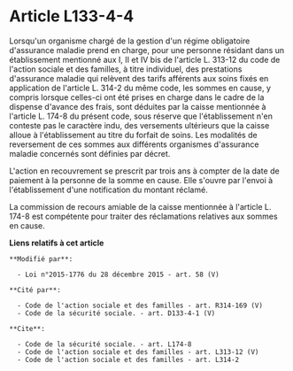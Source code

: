 # Article L133-4-4

Lorsqu'un organisme chargé de la gestion d'un régime obligatoire d'assurance maladie prend en charge, pour une personne
résidant dans un établissement mentionné aux I, II et IV bis de l'article L. 313-12 du code de l'action sociale et des
familles, à titre individuel, des prestations d'assurance maladie qui relèvent des tarifs afférents aux soins fixés en
application de l'article L. 314-2 du même code, les sommes en cause, y compris lorsque celles-ci ont été prises en charge
dans le cadre de la dispense d'avance des frais, sont déduites par la caisse mentionnée à l'article L. 174-8 du présent code,
sous réserve que l'établissement n'en conteste pas le caractère indu, des versements ultérieurs que la caisse alloue à
l'établissement au titre du forfait de soins. Les modalités de reversement de ces sommes aux différents organismes
d'assurance maladie concernés sont définies par décret. 

L'action en recouvrement se prescrit par trois ans à compter de la date de paiement à la personne de la somme en cause. Elle
s'ouvre par l'envoi à l'établissement d'une notification du montant réclamé. 

La commission de recours amiable de la caisse mentionnée à l'article L. 174-8 est compétente pour traiter des réclamations
relatives aux sommes en cause.

**Liens relatifs à cet article**

	**Modifié par**:

	  - Loi n°2015-1776 du 28 décembre 2015 - art. 58 (V)

	**Cité par**:

	  - Code de l'action sociale et des familles - art. R314-169 (V)
	  - Code de la sécurité sociale. - art. D133-4-1 (V)

	**Cite**:

	  - Code de la sécurité sociale. - art. L174-8
	  - Code de l'action sociale et des familles - art. L313-12 (V)
	  - Code de l'action sociale et des familles - art. L314-2
